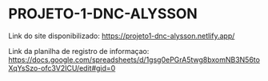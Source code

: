 # PROJETO-1-DNC-ALYSSON
Link do site disponibilizado: https://projeto1-dnc-alysson.netlify.app/

Link da planilha de registro de informaçao: https://docs.google.com/spreadsheets/d/1gsg0ePGrA5twg8bxomNB3N56toXqYsSzo-ofc3V2ICU/edit#gid=0
